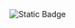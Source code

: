 <img alt="Static Badge" src="https://img.shields.io/badge/Linkedin-blue?style=flat-square&link=https%3A%2F%2Fwww.linkedin.com%2Fin%2Fdaniel-maciel-ben%25C3%25ADcio-02a903283%2F">

<!--
**danielmacielbenicio/danielmacielbenicio** is a ✨ _special_ ✨ repository because its `README.md` (this file) appears on your GitHub profile.

Here are some ideas to get you started:

- 🔭 I’m currently working on ...
- 🌱 I’m currently learning ...
- 👯 I’m looking to collaborate on ...
- 🤔 I’m looking for help with ...
- 💬 Ask me about ...
- 📫 How to reach me: ...
- 😄 Pronouns: ...
- ⚡ Fun fact: ...
-->
